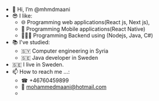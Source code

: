- 👋 Hi, I’m @mhmdmaani
- 😎 I like: 
   - 🌐 Programming web applications(React js, Next js),
   - 📱 Programming Mobile applications(React Native)
   - 👨🏻‍💻 Programming Backend using (Nodejs, Java, C#)
- 📚 I've studied:
   - 🇸🇾 Computer engineering in Syria 
   - 🇸🇪 Java developer in Sweden 
- 🇸🇪 I live in Sweden.
- 📫 How to reach me ...:
   - ☎ +46760459899
   - 📧 mohammedmaani@hotmail.com
   - 

<!---
mhmdmaani/mhmdmaani is a ✨ special ✨ repository because its `README.md` (this file) appears on your GitHub profile.
You can click the Preview link to take a look at your changes.
--->
